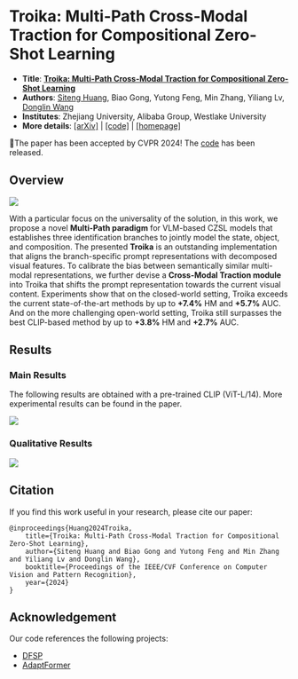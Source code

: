 # Troika: Multi-Path Cross-Modal Traction for Compositional Zero-Shot Learning

* **Title**: **[Troika: Multi-Path Cross-Modal Traction for Compositional Zero-Shot Learning](https://arxiv.org/pdf/2303.15230.pdf)**
* **Authors**: [Siteng Huang](https://kyonhuang.top/), Biao Gong, Yutong Feng, Min Zhang, Yiliang Lv, [Donglin Wang](https://milab.westlake.edu.cn/)
* **Institutes**: Zhejiang University, Alibaba Group, Westlake University
* **More details**: [[arXiv]](https://arxiv.org/abs/2303.15230) | [[code]](https://github.com/bighuang624/Troika/code) | [[homepage]](https://kyonhuang.top/publication/Troika)

🎉The paper has been accepted by CVPR 2024! The [code](https://github.com/bighuang624/Troika/code) has been released.

## Overview

![](https://kyonhuang.top/files/Troika/Troika-overview.png)

With a particular focus on the universality of the solution, in this work, we propose a novel **Multi-Path paradigm** for VLM-based CZSL models that establishes three identification branches to jointly model the state, object, and composition. The presented **Troika** is an outstanding implementation that aligns the branch-specific prompt representations with decomposed visual features. To calibrate the bias between semantically similar multi-modal representations, we further devise a **Cross-Modal Traction module** into Troika that shifts the prompt representation towards the current visual content. Experiments show that on the closed-world setting, Troika exceeds the current state-of-the-art methods by up to **+7.4%** HM and **+5.7%** AUC. And on the more challenging open-world setting, Troika still surpasses the best CLIP-based method by up to **+3.8%** HM and **+2.7%** AUC.

## Results

### Main Results

The following results are obtained with a pre-trained CLIP (ViT-L/14). More experimental results can be found in the paper.

![](https://kyonhuang.top/files/Troika/Troika-SOTA.png)

### Qualitative Results

![](https://kyonhuang.top/files/Troika/Troika-qualitative-results.png)

## Citation

If you find this work useful in your research, please cite our paper:

```
@inproceedings{Huang2024Troika,
    title={Troika: Multi-Path Cross-Modal Traction for Compositional Zero-Shot Learning},
    author={Siteng Huang and Biao Gong and Yutong Feng and Min Zhang and Yiliang Lv and Donglin Wang},
    booktitle={Proceedings of the IEEE/CVF Conference on Computer Vision and Pattern Recognition},
    year={2024}
}
```

## Acknowledgement

Our code references the following projects:

* [DFSP](https://github.com/Forest-art/DFSP)
* [AdaptFormer](https://github.com/ShoufaChen/AdaptFormer)
